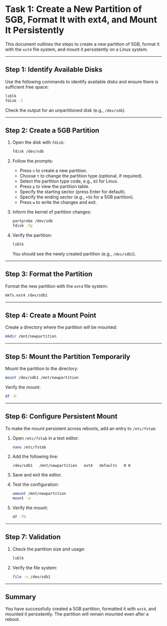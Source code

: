# Task 1: Create a New Partition of 5GB, Format It with ext4, and Mount It Persistently

This document outlines the steps to create a new partition of 5GB, format it with the `ext4` file system, and mount it persistently on a Linux system.

---

## **Step 1: Identify Available Disks**

Use the following commands to identify available disks and ensure there is sufficient free space:
```bash
lsblk
fdisk -l
```
Check the output for an unpartitioned disk (e.g., `/dev/sdb`).

---

## **Step 2: Create a 5GB Partition**

1. Open the disk with `fdisk`:
   ```bash
   fdisk /dev/sdb
   ```
2. Follow the prompts:
   - Press `n` to create a new partition.
   - Choose `t` to change the partition type (optional, if required).
   - Select the partition type code, e.g., `83` for Linux.
   - Press `p` to view the partition table.
   - Specify the starting sector (press Enter for default).
   - Specify the ending sector (e.g., `+5G` for a 5GB partition).
   - Press `w` to write the changes and exit.

3. Inform the kernel of partition changes:
   ```bash
   partprobe /dev/sdb
   fdisk -fp
   ```

4. Verify the partition:
   ```bash
   lsblk
   ```
   You should see the newly created partition (e.g., `/dev/sdb1`).

---

## **Step 3: Format the Partition**

Format the new partition with the `ext4` file system:
```bash
mkfs.ext4 /dev/sdb1
```

---

## **Step 4: Create a Mount Point**

Create a directory where the partition will be mounted:
```bash
mkdir /mnt/newpartition
```

---

## **Step 5: Mount the Partition Temporarily**

Mount the partition to the directory:
```bash
mount /dev/sdb1 /mnt/newpartition
```

Verify the mount:
```bash
df -h
```

---

## **Step 6: Configure Persistent Mount**

To make the mount persistent across reboots, add an entry to `/etc/fstab`:

1. Open `/etc/fstab` in a text editor:
   ```bash
   nano /etc/fstab
   ```

2. Add the following line:
   ```plaintext
   /dev/sdb1   /mnt/newpartition   ext4   defaults   0 0
   ```

3. Save and exit the editor.

4. Test the configuration:
   ```bash
   umount /mnt/newpartition
   mount -a
   ```

5. Verify the mount:
   ```bash
   df -Th
   ```

---

## **Step 7: Validation**

1. Check the partition size and usage:
   ```bash
   lsblk
   ```
2. Verify the file system:
   ```bash
   file -s /dev/sdb1
   ```

---

## **Summary**

You have successfully created a 5GB partition, formatted it with `ext4`, and mounted it persistently. The partition will remain mounted even after a reboot.
